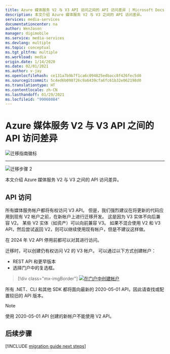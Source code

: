 ```yaml
---
title: Azure 媒体服务 V2 与 V3 API 访问之间的 API 访问差异 | Microsoft Docs
description: 本文介绍 Azure 媒体服务 V2 与 V3 之间的 API 访问差异。
services: media-services
documentationcenter: na
author: WenJason
manager: digimobile
ms.service: media-services
ms.devlang: multiple
ms.topic: conceptual
ms.tgt_pltfrm: multiple
ms.workload: media
origin.date: 1/14/2020
ms.date: 02/01/2021
ms.author: v-jay
ms.openlocfilehash: ce131a7b9b7f1ca6c094825edbacc8f426fec5d0
ms.sourcegitcommit: 5c4ed6b098726c9a6439cfa6fc61b32e062198d0
ms.translationtype: HT
ms.contentlocale: zh-CN
ms.lasthandoff: 01/29/2021
ms.locfileid: "99060884"
---
```

# <a name="api-access-differences-between-azure-media-services-v2-to-v3-api"></a>Azure 媒体服务 V2 与 V3 API 之间的 API 访问差异

![迁移指南徽标](./media/migration-guide/azure-media-services-logo-migration-guide.svg)

<hr color="#5ea0ef" size="10">

![迁移步骤 2](./media/migration-guide/steps-2.svg)

本文介绍 Azure 媒体服务 V2 与 V3 之间的 API 访问差异。

## <a name="api-access"></a>API 访问

所有媒体服务帐户都将有权访问 V3 API。 但是，我们强烈建议在将更新的代码应用到现有 V2 帐户之前，在新帐户上进行迁移开发。 这是因为 V3 实体不向后兼容 V2。 某些 V2 实体（如资产）可以向前兼容 V3。
如果不混合使用 V2 和 V3 API，然后尝试返回 V2，则可以继续使用现有帐户，但是不建议这样做。

在 2024 年 V2 API 停用前都可以对其进行访问。

迁移时，可以创建仍有权访问 V2 的 V3 帐户。  可以通过以下方式创建帐户：

- REST API 和更早版本
- 选择门户中的复选框。

> [!div class="mx-imgBorder"]
> [ ![在门户中创建帐户](./media/migration-guide/v-3-v-2-access-account-creation-small.png) ](./media/migration-guide/v-3-v-2-access-account-creation.png#lightbox)

所有 .NET、CLI 和其他 SDK 都将面向最新的 2020-05-01 API，因此请查找或配置较旧的 API 版本。

> [!NOTE]
> 使用 2020-05-01 API 创建的新帐户不能使用 V2 API。

## <a name="next-steps"></a>后续步骤

[!INCLUDE [migration guide next steps](./includes/migration-guide-next-steps.md)]
